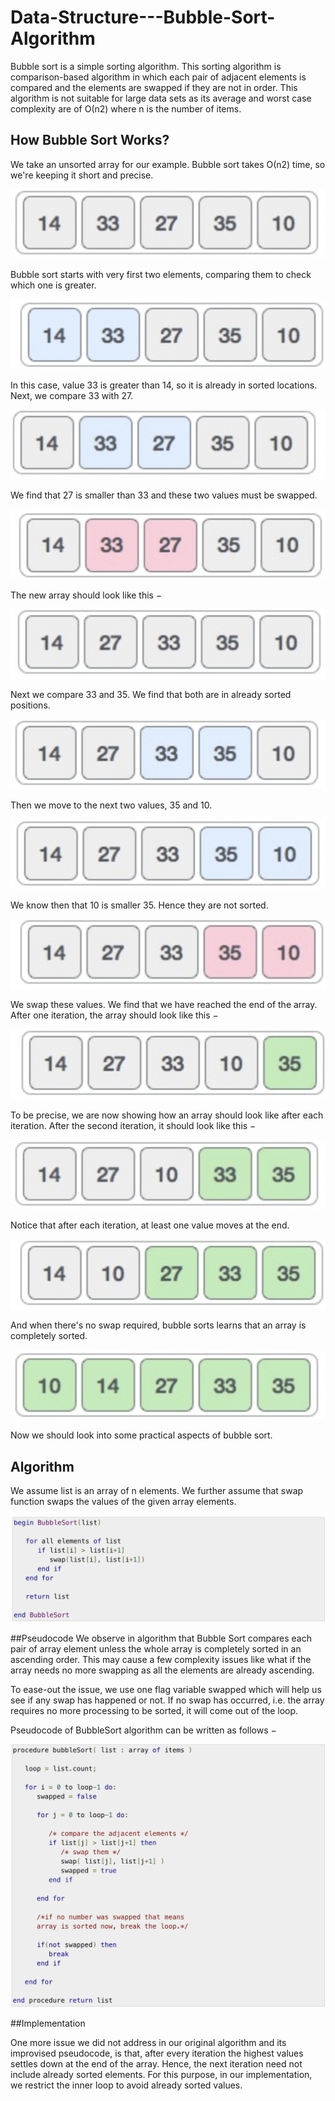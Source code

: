 # Data-Structure---Bubble-Sort-Algorithm
Bubble sort is a simple sorting algorithm. This sorting algorithm is comparison-based algorithm in which each pair of adjacent elements is compared and the elements are swapped if they are not in order. This algorithm is not suitable for large data sets as its average and worst case complexity are of Ο(n2) where n is the number of items.
## How Bubble Sort Works?
We take an unsorted array for our example. Bubble sort takes Ο(n2) time, so we're keeping it short and precise.

![](./assests%20/Picture1.png)

Bubble sort starts with very first two elements, comparing them to check which one is greater.

![](./assests%20/Picture2.png)

In this case, value 33 is greater than 14, so it is already in sorted locations. Next, we compare 33 with 27.

![](./assests%20/Picture3.png)

We find that 27 is smaller than 33 and these two values must be swapped.

![](./assests%20/Picture4.png)

The new array should look like this −

![](./assests%20/Picture5.png)

Next we compare 33 and 35. We find that both are in already sorted positions.

![](./assests%20/Picture6.png)

Then we move to the next two values, 35 and 10.

![](./assests%20/Picture7.png)

We know then that 10 is smaller 35. Hence they are not sorted.

![](./assests%20/Picture8.png)

We swap these values. We find that we have reached the end of the array. After one iteration, the array should look like this −

![](./assests%20/Picture9.png)

To be precise, we are now showing how an array should look like after each iteration. After the second iteration, it should look like this −

![](./assests%20/Picture10.png)

Notice that after each iteration, at least one value moves at the end.

![](./assests%20/Picture11.png)

And when there's no swap required, bubble sorts learns that an array is completely sorted.

![](./assests%20/Picture12.png)

Now we should look into some practical aspects of bubble sort.

## Algorithm

We assume list is an array of n elements. We further assume that swap function swaps the values of the given array elements.

![](./assests%20/Picture13.png)

##Pseudocode
We observe in algorithm that Bubble Sort compares each pair of array element unless the whole array is completely sorted in an ascending order. This may cause a few complexity issues like what if the array needs no more swapping as all the elements are already ascending.

To ease-out the issue, we use one flag variable swapped which will help us see if any swap has happened or not. If no swap has occurred, i.e. the array requires no more processing to be sorted, it will come out of the loop.

Pseudocode of BubbleSort algorithm can be written as follows −

![](./assests%20/Picture14.png)

##Implementation

One more issue we did not address in our original algorithm and its improvised pseudocode, is that, after every iteration the highest values settles down at the end of the array. Hence, the next iteration need not include already sorted elements. For this purpose, in our implementation, we restrict the inner loop to avoid already sorted values.





